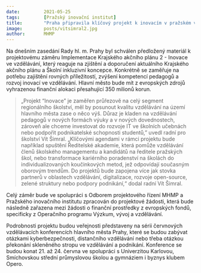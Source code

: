 ```yaml
---
date:         2021-05-25
tags:         [Pražský inovační institut]
title:        "Praha připravila klíčový projekt k inovacím v pražském vzdělávání pro příští tři roky"
image: 	      posts/vitsimral2.jpg
author:       MHMP
---
```


Na dnešním zasedání Rady hl. m. Prahy byl schválen předložený materiál k projektovému záměru Implementace Krajského akčního plánu 2 - Inovace ve vzdělávání, který reaguje na zjištění a doporučení aktuálního Krajského akčního plánu a Školní inkluzivní koncepce. Konkrétně se zaměřuje na potřebu zajištění rovných příležitostí, zvýšení kompetencí pedagogů a rozvoj inovací ve vzdělávání. Hlavní město bude mít z evropských zdrojů vyhrazenou finanční alokaci přesahující 350 milionů korun. 

> „Projekt “Inovace” je zaměřen průřezově na celý segment regionálního školství, měl by posunout kvalitu vzdělávání na území hlavního města zase o něco výš. Důraz je kladen na vzdělávání pedagogů v nových formách výuky a v nových dovednostech, zároveň ale chceme investovat do rozvoje IT ve školních učebnách nebo podpořit podnikatelské schopnosti studentů,” uvedl radní pro školství Vít Šimral. „Klíčovými agendami v rámci projektu bude například spuštění Ředitelské akademie, která pomůže vzdělávání členů školského managementu a kandidátů na ředitele pražských škol, nebo transformace kariérního poradenství na školách do individualizovaných koučinkových metod, jež odpovídají současným oborovým trendům. Do projektů bude zapojena více jak stovka partnerů v oblastech vzdělávání, digitalizace, rozvoje open-source, zelené struktury nebo podpory podnikání,“ dodal radní Vít Šimral.

Celý záměr bude ve spolupráci s Odborem projektového řízení MHMP a Pražského inovačního institutu zpracován do projektové žádosti, která bude následně zařazena mezi žádosti o finanční prostředky z evropských fondů, specificky z Operačního programu Výzkum, vývoj a vzdělávání.

Podrobnosti projektu budou veřejnosti představeny na sérii červnových vzdělávacích konferencích hlavního města Prahy, které se budou zabývat otázkami kyberbezpečnosti, distančního vzdělávání nebo třeba otázkou překonání skleněného stropu ve vzdělávání a podnikání. Konference se budou konat 21. až 24. června ve spolupráci s Univerzitou Karlovou, Smíchovskou střední průmyslovou školou a gymnáziem i byznys klubem Opero.
